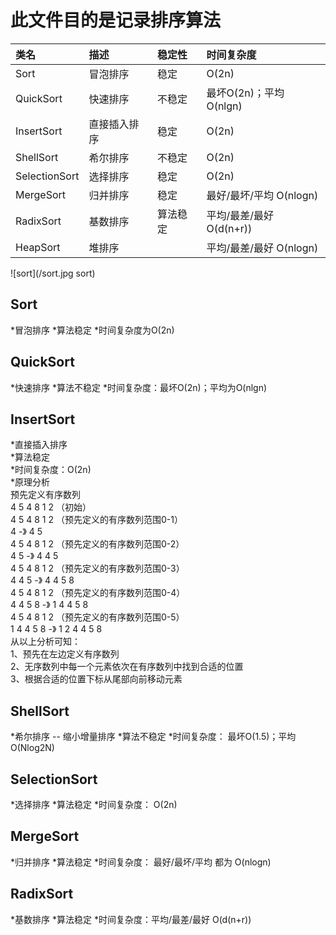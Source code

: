 此文件目的是记录排序算法
====

|类名|描述|稳定性|时间复杂度
|:---|:---|:---|:----
|Sort|冒泡排序|稳定|O(2n)
|QuickSort|快速排序|不稳定|最坏O(2n)；平均 O(nlgn)
|InsertSort|直接插入排序|稳定|O(2n)
|ShellSort|希尔排序|不稳定|O(2n) 
|SelectionSort|选择排序|稳定|O(2n) 
|MergeSort|归并排序|稳定|最好/最坏/平均  O(nlogn)
|RadixSort|基数排序|算法稳定|平均/最差/最好 O(d(n+r))
|HeapSort|堆排序||平均/最差/最好 O(nlogn)

![sort](/sort.jpg sort)

## Sort
*冒泡排序
*算法稳定
*时间复杂度为O(2n)
## QuickSort
*快速排序
*算法不稳定
*时间复杂度：最坏O(2n)；平均为O(nlgn)
## InsertSort
*直接插入排序  
*算法稳定  
*时间复杂度：O(2n)  
*原理分析  
    预先定义有序数列  
		4 5 4 8 1 2  （初始）  
		4 5 4 8 1 2  （预先定义的有序数列范围0-1）  
			4  			-》 4 5  
		4 5 4 8 1 2  （预先定义的有序数列范围0-2）  
			4 5  		-》 4 4 5  
		4 5 4 8 1 2  （预先定义的有序数列范围0-3）  
			4 4 5 		-》 4 4 5 8  
		4 5 4 8 1 2  （预先定义的有序数列范围0-4）  
			4 4 5 8 	-》 1 4 4 5 8  
		4 5 4 8 1 2  （预先定义的有序数列范围0-5）  
			1 4 4 5 8 	-》 1 2 4 4 5 8  
		从以上分析可知：  
			1、预先在左边定义有序数列  
			2、无序数列中每一个元素依次在有序数列中找到合适的位置  
			3、根据合适的位置下标从尾部向前移动元素  
## ShellSort
*希尔排序 -- 缩小增量排序
*算法不稳定
*时间复杂度： 最坏O(1.5)；平均O(Nlog2N)
## SelectionSort
*选择排序
*算法稳定
*时间复杂度： O(2n) 
## MergeSort
*归并排序
*算法稳定
*时间复杂度： 最好/最坏/平均 都为 O(nlogn)
## RadixSort
*基数排序
*算法稳定
*时间复杂度：平均/最差/最好 O(d(n+r))




